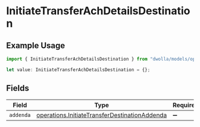 # InitiateTransferAchDetailsDestination

## Example Usage

```typescript
import { InitiateTransferAchDetailsDestination } from "dwolla/models/operations";

let value: InitiateTransferAchDetailsDestination = {};
```

## Fields

| Field                                                                                                          | Type                                                                                                           | Required                                                                                                       | Description                                                                                                    |
| -------------------------------------------------------------------------------------------------------------- | -------------------------------------------------------------------------------------------------------------- | -------------------------------------------------------------------------------------------------------------- | -------------------------------------------------------------------------------------------------------------- |
| `addenda`                                                                                                      | [operations.InitiateTransferDestinationAddenda](../../models/operations/initiatetransferdestinationaddenda.md) | :heavy_minus_sign:                                                                                             | N/A                                                                                                            |